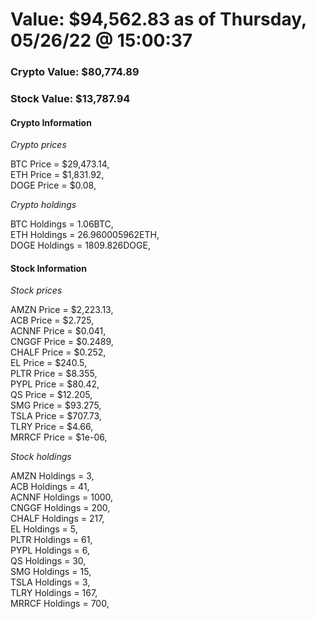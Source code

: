 # Value: $94,562.83 as of Thursday, 05/26/22 @ 15:00:37 

### Crypto Value: $80,774.89

### Stock Value: $13,787.94

#### Crypto Information 
*Crypto prices* 

BTC Price = $29,473.14,  
ETH Price = $1,831.92,  
DOGE Price = $0.08,  


*Crypto holdings* 

BTC Holdings = 1.06BTC,  
ETH Holdings = 26.960005962ETH,  
DOGE Holdings = 1809.826DOGE,  


#### Stock Information 

*Stock prices* 

AMZN Price = $2,223.13,  
ACB Price = $2.725,  
ACNNF Price = $0.041,  
CNGGF Price = $0.2489,  
CHALF Price = $0.252,  
EL Price = $240.5,  
PLTR Price = $8.355,  
PYPL Price = $80.42,  
QS Price = $12.205,  
SMG Price = $93.275,  
TSLA Price = $707.73,  
TLRY Price = $4.66,  
MRRCF Price = $1e-06,  


*Stock holdings* 

AMZN Holdings = 3,  
ACB Holdings = 41,  
ACNNF Holdings = 1000,  
CNGGF Holdings = 200,  
CHALF Holdings = 217,  
EL Holdings = 5,  
PLTR Holdings = 61,  
PYPL Holdings = 6,  
QS Holdings = 30,  
SMG Holdings = 15,  
TSLA Holdings = 3,  
TLRY Holdings = 167,  
MRRCF Holdings = 700,  


